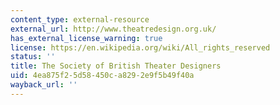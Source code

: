 ```yaml
---
content_type: external-resource
external_url: http://www.theatredesign.org.uk/
has_external_license_warning: true
license: https://en.wikipedia.org/wiki/All_rights_reserved
status: ''
title: The Society of British Theater Designers
uid: 4ea875f2-5d58-450c-a829-2e9f5b49f40a
wayback_url: ''
---
```

